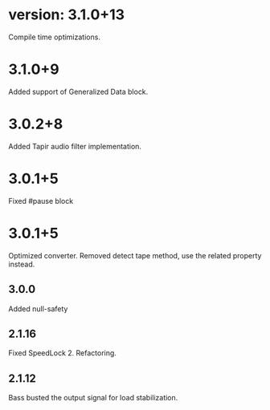 # version: 3.1.0+13
Compile time optimizations.

# 3.1.0+9
Added support of Generalized Data block.

# 3.0.2+8
Added Tapir audio filter implementation.

# 3.0.1+5
Fixed #pause block

# 3.0.1+5
Optimized converter. Removed detect tape method, use the related property instead.

## 3.0.0
Added null-safety

## 2.1.16
Fixed SpeedLock 2. Refactoring.

## 2.1.12
Bass busted the output signal for load stabilization.